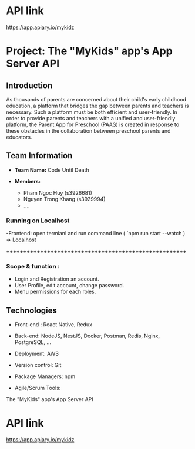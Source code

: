 # API link
https://app.apiary.io/mykidz



# Project: The "MyKids" app's App Server API

## Introduction

As thousands of parents are concerned about their child's early childhood education, a platform that bridges the gap between parents and teachers is necessary. Such a platform must be both efficient and user-friendly. In order to provide parents and teachers with a unified and user-friendly platform, the Parent App for Preschool (PAAS) is created in response to these obstacles in the collaboration between preschool parents and educators.

## Team Information

- **Team Name:** Code Until Death 

- **Members:**

  - Pham Ngoc Huy (s3926681)
  - Nguyen Trong Khang (s3929994)
  - ....


### Running on Localhost

-Frontend: open termianl and run command line ( `npm run start --watch
 ) =>  [Localhost](http://localhost:3000/) 

+++++++++++++++++++++++++++++++++++++++++++++++++++++

### Scope & function :

- Login and Registration an account.
- User Profile, edit account, change password.
- Menu permissions for each roles.

## Technologies

- Front-end : React Native, Redux
  
- Back-end: NodeJS, NestJS, Docker, Postman, Redis, Nginx, PostgreSQL, ...

- Deployment: AWS

- Version control: Git
  
- Package Managers: npm

- Agile/Scrum Tools: 


The "MyKids" app's App Server API

# API link
https://app.apiary.io/mykidz
